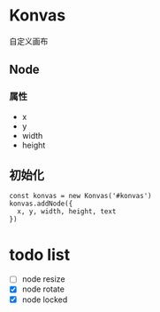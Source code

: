 # Konvas

自定义画布

## Node

### 属性

* x
* y
* width
* height

## 初始化

```
const konvas = new Konvas('#konvas')
konvas.addNode({
  x, y, width, height, text
})
```

# todo list

-  [ ] node resize
-  [x] node rotate
-  [x] node locked